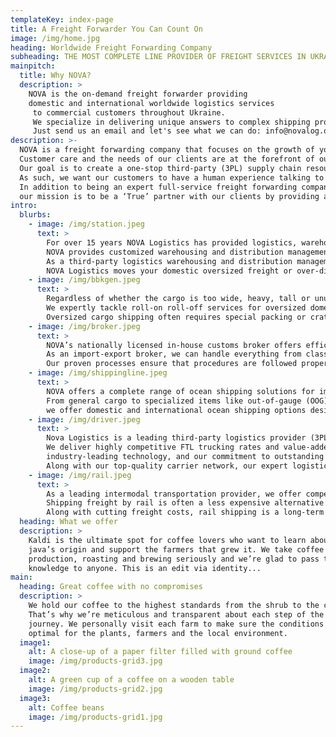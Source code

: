 ```yaml
---
templateKey: index-page
title: A Freight Forwarder You Can Count On
image: /img/home.jpg
heading: Worldwide Freight Forwarding Company
subheading: THE MOST COMPLETE LINE PROVIDER OF FREIGHT SERVICES IN UKRAINE AND OUTSIDE
mainpitch:
  title: Why NOVA?
  description: >
    NOVA is the on-demand freight forwarder providing
    domestic and international worldwide logistics services
     to commercial customers throughout Ukraine.
     We specialize in delivering unique answers to complex shipping problems.
     Just send us an email and let's see what we can do: info@novalog.org
description: >-
  NOVA is a freight forwarding company that focuses on the growth of your business.
  Customer care and the needs of our clients are at the forefront of our values.
  Our goal is to create a one-stop third-party (3PL) supply chain resource and set ourselves apart from other forwarding companies by offering personalized service and worldwide logistics and transportation solutions.
  As such, we want our customers to have a human experience talking to real people, not an endless loop of pushing buttons, automated responses, and dead ends.
  In addition to being an expert full-service freight forwarding company and the most reliable and responsive global logistics provider, 
  our mission is to be a ‘True’ partner with our clients by providing a broad range of logistics services and to always deliver the most effective and efficient freight forwarding services.
intro:
  blurbs:
    - image: /img/station.jpeg
      text: >
        For over 15 years NOVA Logistics has provided logistics, warehousing, OOG and BBK shipping line services at their container freight station in Odesa, Ukraine.
        NOVA provides customized warehousing and distribution management services specifically tailored to your needs and requirements.
        As a third-party logistics warehousing and distribution management provider, NOVA has the right combination of services and a strong network of partners to move your goods more quickly through the supply chain lifecycle.
        NOVA Logistics moves your domestic oversized freight or over-dimensional freight with special care, attention, and handling.
    - image: /img/bbkgen.jpeg
      text: >
        Regardless of whether the cargo is too wide, heavy, tall or unusually shaped, NOVA will ship it where you want and get it there on time.
        We expertly tackle roll-on roll-off services for oversized domestic as well as international cargo.
        Oversized cargo shipping often requires special packing or crating of equipment or goods. NOVA has the resources and experience to ensure that your freight is transported safely and securely.
    - image: /img/broker.jpeg
      text: >
        NOVA’s nationally licensed in-house customs broker offers efficient and knowledgeable customs brokerage service to help safely guide your shipments through the complex import clearance process into Ukraine and outside world wide.
        As an import-export broker, we can handle everything from classification to clearance and post-entry services. 
        Our proven processes ensure that procedures are followed properly and regulations and requirements are met the first time.
    - image: /img/shippingline.jpeg
      text: >
        NOVA offers a complete range of ocean shipping solutions for importing and exporting ocean freight.
        From general cargo to specialized items like out-of-gauge (OOG), heavy equipment, and high-value shipments, 
        we offer domestic and international ocean shipping options designed to handle your company’s specific needs.
    - image: /img/driver.jpeg
      text: >
        Nova Logistics is a leading third-party logistics provider (3PL) for full truckload (FTL) freight shipping throughout inward and out of Ukraine.
        We deliver highly competitive FTL trucking rates and value-added full truckload shipping services through our extensive managed carrier network,
        industry-leading technology, and our commitment to outstanding customer service. 
        Along with our top-quality carrier network, our expert logistics team consistently delivers customized over the road trucking solutions tailored to your specific shipping needs.
    - image: /img/rail.jpeg
      text: >
        As a leading intermodal transportation provider, we offer competitive rail freight rates and seamless railway freight services across the Ukraine. 
        Shipping freight by rail is often a less expensive alternative to over-the-road (OTR) transportation which can help companies to significantly cut their overall transportation costs.
        Along with cutting freight costs, rail shipping is a long-term supply chain solution that can provide door-to-door service and economic value for businesses looking to keep pace with increasing consumer demand.
  heading: What we offer
  description: >
    Kaldi is the ultimate spot for coffee lovers who want to learn about their
    java’s origin and support the farmers that grew it. We take coffee
    production, roasting and brewing seriously and we’re glad to pass that
    knowledge to anyone. This is an edit via identity...
main:
  heading: Great coffee with no compromises
  description: >
    We hold our coffee to the highest standards from the shrub to the cup.
    That’s why we’re meticulous and transparent about each step of the coffee’s
    journey. We personally visit each farm to make sure the conditions are
    optimal for the plants, farmers and the local environment.
  image1:
    alt: A close-up of a paper filter filled with ground coffee
    image: /img/products-grid3.jpg
  image2:
    alt: A green cup of a coffee on a wooden table
    image: /img/products-grid2.jpg
  image3:
    alt: Coffee beans
    image: /img/products-grid1.jpg
---
```

